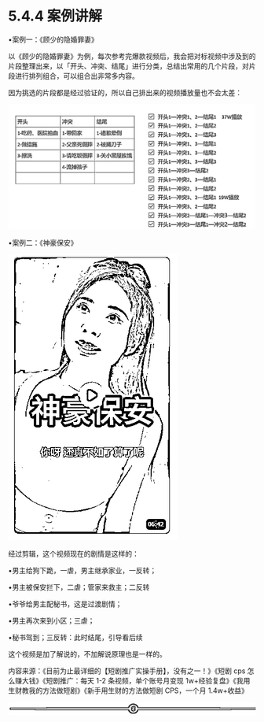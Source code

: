 # 5.4.4 案例讲解

•案例一：《顾少的隐婚罪妻》

以《顾少的隐婚罪妻》为例，每次参考完爆款视频后，我会把对标视频中涉及到的片段整理出来，以「开头、冲突、结尾」进行分类，总结出常用的几个片段，对片段进行排列组合，可以组合出非常多内容。

因为挑选的片段都是经过验证的，所以自己排出来的视频播放量也不会太差：

![](img/b30ca5b994138482d734d94bf1e2c561.png)

•案例二：《神豪保安》

![](img/1743e80c8e56e7e90fcaa42aa136232b.png)

经过剪辑，这个视频现在的剧情是这样的：

•男主给狗下跪，一虐，男主继承家业，一反转；

•男主被保安拦下，二虐；管家来救主；二反转

•爷爷给男主配秘书，这是过渡剧情；

•男主再次来到小区；三虐；

•秘书驾到；三反转：此时结尾，引导看后续

这个视频是加了解说的，不加解说原理也是一样的。

内容来源：《目前为止最详细的【短剧推广实操手册】，没有之一！》《短剧 cps 怎么赚大钱》《短剧推广：每天 1-2 条视频，单个账号月变现 1w+经验复盘》《我用生财教我的方法做短剧》《新手用生财的方法做短剧 CPS，一个月 1.4w+收益》

![](img/e3f2879ffbe01683a4abd019b77011d8.png)
